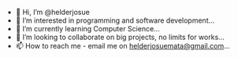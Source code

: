 - 👋 Hi, I’m @helderjosue
- 👀 I’m interested in programming and software development...
- 🌱 I’m currently learning Computer Science...
- 💞️ I’m looking to collaborate on big projects, no limits for works...
- 📫 How to reach me - email me on helderjosuemata@gmail.com...


